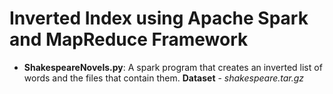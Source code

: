 # Inverted Index using Apache Spark and MapReduce Framework

* **ShakespeareNovels.py**: A spark program that creates an inverted list of words and the files that contain them.
**Dataset** - *shakespeare.tar.gz*


